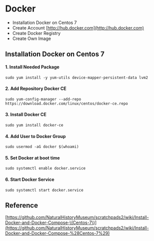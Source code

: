 # Docker

* Installation Docker on Centos 7
* Create Account [http://hub.docker.com](http://hub.docker.com)
* Create Docker Registry
* Create Own Image

## Installation Docker on Centos 7

#### 1. Install Needed Package

```
sudo yum install -y yum-utils device-mapper-persistent-data lvm2
```

#### 2. Add Repository Docker CE

```
sudo yum-config-manager --add-repo https://download.docker.com/linux/centos/docker-ce.repo
```

#### 3. Install Docker CE

```
sudo yum install docker-ce
```

#### 4. Add User to Docker Group

```
sudo usermod -aG docker $(whoami)
```

#### 5. Set Docker at boot time

```
sudo systemctl enable docker.service
```

#### 6. Start Docker Service

```
sudo systemctl start docker.service
```

## Reference

[https://github.com/NaturalHistoryMuseum/scratchpads2/wiki/Install-Docker-and-Docker-Compose-\(Centos-7\)](https://github.com/NaturalHistoryMuseum/scratchpads2/wiki/Install-Docker-and-Docker-Compose-%28Centos-7%29)

